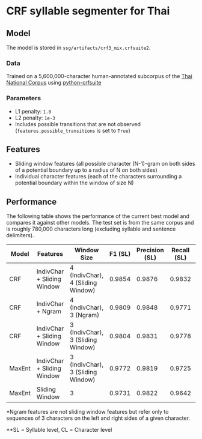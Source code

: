 # CRF syllable segmenter for Thai

## Model
The model is stored in `ssg/artifacts/crf3_mix.crfsuite2`.

### Data
Trained on a 5,600,000-character human-annotated subcorpus of the [Thai National Corpus](http://www.arts.chula.ac.th/~ling/tnc3/)
using [python-crfsuite](https://pypi.org/project/python-crfsuite/)

### Parameters
- L1 penalty: `1.0` 
- L2 penalty: `1e-3`
- Includes possible transitions that are not observed (`features.possible_transitions` is set to `True`)

## Features
- Sliding window features (all possible character (N-1)-gram on both sides of a potential boundary 
up to a radius of N on both sides)
- Individual character features (each of the characters surrounding a potential boundary within the window of size N)

## Performance
The following table shows the performance of the current best model and compares it against other models. The test set is from the same corpus and is roughly 780,000 characters long (excluding syllable and sentence delimiters).

| Model  | Features                   | Window Size                       | F1 (SL) | Precision (SL) | Recall (SL) | F1 (CL) | Precision (CL) | Recall (CL) |
|--------|----------------------------|-----------------------------------|---------|----------------|-------------|---------|---------------|-------------|
| CRF    | IndivChar + Sliding Window | 4 (IndivChar), 4 (Sliding Window) | 0.9854  | 0.9876         | 0.9832      | 0.9935  | 0.9958        | 0.9854      |
| CRF    | IndivChar + Ngram          | 4 (IndivChar), 3 (Ngram)          | 0.9809  | 0.9848         | 0.9771      | 0.9917  | 0.9956        | 0.9878      |
| CRF    | IndivChar + Sliding Window | 3 (IndivChar), 3 (Sliding Window) | 0.9804  | 0.9831         | 0.9778      | 0.9909  | 0.9936        | 0.9882      |
| MaxEnt | IndivChar + Sliding Window | 3 (IndivChar), 3 (Sliding Window) | 0.9772  | 0.9819         | 0.9725      | 0.9899  | 0.9946        | 0.9852      |
| MaxEnt | Sliding Window             | 3                                 | 0.9731  | 0.9822         | 0.9642      | 0.9871  | 0.9963        | 0.9780      |

\*Ngram features are not sliding window features but refer only to sequences of 3 characters on the left and right sides of a given character.

\*\*SL = Syllable level, CL = Character level
